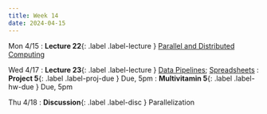 ```yaml
---
title: Week 14
date: 2024-04-15
---
```



Mon 4/15
: **Lecture 22**{: .label .label-lecture } [Parallel and Distributed Computing](https://docs.google.com/presentation/d/1NDVeY5XQ03c9wIr1-K9BwhWtV4oGQy4FsjI2b1cDmo4/edit?usp=sharing)

Wed 4/17
: **Lecture 23**{: .label .label-lecture } [Data Pipelines](https://docs.google.com/presentation/d/16V5HD4UkiB4boJEIwL9s2ZeonCUUjD04zXkOVTUBG88/edit?usp=sharing); [Spreadsheets](https://docs.google.com/presentation/d/1PCKoiNtSzqsdyihRZ5GsvrTx3y648HUPaQ919MLrnH0/edit?usp=sharing)
: **Project 5**{: .label .label-proj-due } Due, 5pm
: **Multivitamin 5**{: .label .label-hw-due } Due, 5pm

Thu 4/18
: **Discussion**{: .label .label-disc } Parallelization

